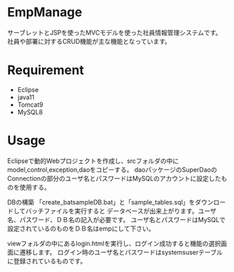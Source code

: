 # EmpManage
サーブレットとJSPを使ったMVCモデルを使った社員情報管理システムです。
社員や部署に対するCRUD機能が主な機能となっています。
 
# Requirement
* Eclipse
* java11
* Tomcat9
* MySQL8

# Usage
 Eclipseで動的Webプロジェクトを作成し、srcフォルダの中にmodel,control,exception,daoをコピーする。
 daoパッケージのSuperDaoのConnectionの部分のユーザ名とパスワードはMySQLのアカウントに設定したものを使用する。
 
 DBの構築
 「create_batsampleDB.bat」と「sample_tables.sql」をダウンロードしてバッチファイルを実行すると
 データベースが出来上がります。ユーザ名、パスワード、ＤＢ名の記入が必要です。
 ユーザ名とパスワードはMySQLで設定されているのものをＤＢ名はempにして下さい。
 
 viewフォルダの中にあるlogin.htmlを実行し、ログイン成功すると機能の選択画面に遷移します。
 ログイン時のユーザ名とパスワードはsystemsuserテーブルに登録されているものです。
 
 
 

